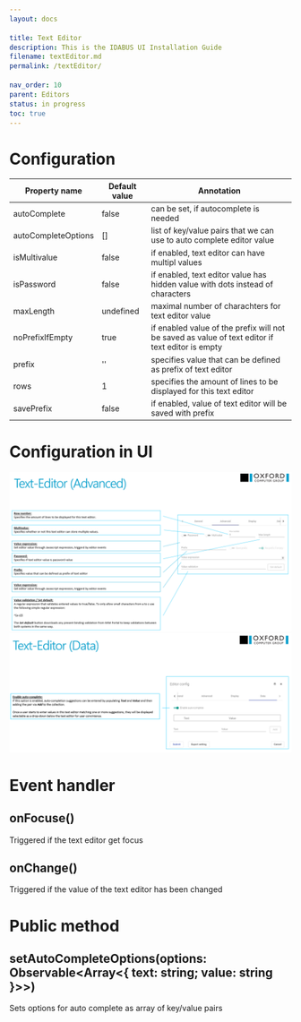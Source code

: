 ```yaml
---
layout: docs

title: Text Editor
description: This is the IDABUS UI Installation Guide
filename: textEditor.md
permalink: /textEditor/

nav_order: 10
parent: Editors
status: in progress
toc: true
---
```

# Configuration

|Property name| Default value | Annotation |
|--|--|--|
|autoComplete|false|can be set, if autocomplete is needed|
|autoCompleteOptions|[]|list of key/value pairs that we can use to auto complete editor value|
|isMultivalue|false|if enabled, text editor can have multipl values |
|isPassword|false|if enabled, text editor value has hidden value with dots instead of characters|
|maxLength|undefined|maximal number of charachters for text editor value|
|noPrefixIfEmpty|true|if enabled value of the prefix will not be saved as value of text editor if text editor is empty|
|prefix|''|specifies value that can be defined as prefix of text editor|
|rows|1|specifies the amount of lines to be displayed for this text editor|
|savePrefix|false|if enabled, value of text editor will be saved with prefix |

# Configuration in UI

![image.png](/img/image-7bc7e7eb-7e16-4f54-ac8f-fe9ef6a0b4ac.png)
![image.png](/img/image-86c70040-9d00-4c19-9a8d-9b52ff103825.png)

# Event handler

## onFocuse()

Triggered if the text editor get focus

## onChange()

Triggered if the value of the text editor has been changed

# Public method

## setAutoCompleteOptions(options: Observable<Array<{ text: string; value: string }>>)

Sets options for auto complete as array of key/value pairs 

